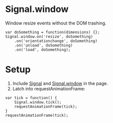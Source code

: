 Signal.window
=============

Window resize events without the DOM trashing.

```
var doSomething = function(dimensions) {};
Signal.window.on('resize', doSomething)
	.on('orientationchange', doSomething)
	.on('unload', doSomething)
	.on('load', doSomething);
```

Setup
=============

1. Include [Signal](https://github.com/JosephClay/Signal) and [Signal.window](https://github.com/JosephClay/Signal.window) in the page.
2. Latch into requestAnimationFrame:
```
var tick = function() {
	Signal.window.tick();
	requestAnimationFrame(tick);
}
requestAnimationFrame(tick);
```
